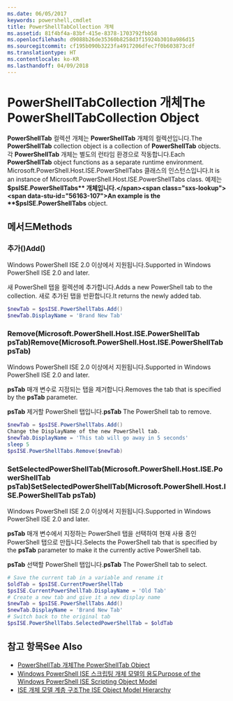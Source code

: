```yaml
---
ms.date: 06/05/2017
keywords: powershell,cmdlet
title: PowerShellTabCollection 개체
ms.assetid: 81f4bf4a-83bf-415e-8378-1703792fbb58
ms.openlocfilehash: d9088b26de35360b8258d3f15924b3010a986d15
ms.sourcegitcommit: cf195b090b3223fa4917206dfec7f0b603873cdf
ms.translationtype: HT
ms.contentlocale: ko-KR
ms.lasthandoff: 04/09/2018
---
```

# <a name="the-powershelltabcollection-object"></a><span data-ttu-id="56163-103">PowerShellTabCollection 개체</span><span class="sxs-lookup"><span data-stu-id="56163-103">The PowerShellTabCollection Object</span></span>

<span data-ttu-id="56163-104">**PowerShellTab** 컬렉션 개체는 **PowerShellTab** 개체의 컬렉션입니다.</span><span class="sxs-lookup"><span data-stu-id="56163-104">The **PowerShellTab** collection object is a collection of **PowerShellTab** objects.</span></span> <span data-ttu-id="56163-105">각 **PowerShellTab** 개체는 별도의 런타임 환경으로 작동합니다.</span><span class="sxs-lookup"><span data-stu-id="56163-105">Each **PowerShellTab** object functions as a separate runtime environment.</span></span> <span data-ttu-id="56163-106">Microsoft.PowerShell.Host.ISE.PowerShellTabs 클래스의 인스턴스입니다.</span><span class="sxs-lookup"><span data-stu-id="56163-106">It is an instance of Microsoft.PowerShell.Host.ISE.PowerShellTabs class.</span></span> <span data-ttu-id="56163-107">예제는 **$psISE.PowerShellTabs** 개체입니다.</span><span class="sxs-lookup"><span data-stu-id="56163-107">An example is the **$psISE.PowerShellTabs** object.</span></span>

## <a name="methods"></a><span data-ttu-id="56163-108">메서드</span><span class="sxs-lookup"><span data-stu-id="56163-108">Methods</span></span>

### <a name="add"></a><span data-ttu-id="56163-109">추가\(\)</span><span class="sxs-lookup"><span data-stu-id="56163-109">Add\(\)</span></span>

<span data-ttu-id="56163-110">Windows PowerShell ISE 2.0 이상에서 지원됩니다.</span><span class="sxs-lookup"><span data-stu-id="56163-110">Supported in Windows PowerShell ISE 2.0 and later.</span></span>

<span data-ttu-id="56163-111">새 PowerShell 탭을 컬렉션에 추가합니다.</span><span class="sxs-lookup"><span data-stu-id="56163-111">Adds a new PowerShell tab to the collection.</span></span> <span data-ttu-id="56163-112">새로 추가된 탭을 반환합니다.</span><span class="sxs-lookup"><span data-stu-id="56163-112">It returns the newly added tab.</span></span>

```powershell
$newTab = $psISE.PowerShellTabs.Add()
$newTab.DisplayName = 'Brand New Tab'
```

### <a name="removemicrosoftpowershellhostisepowershelltab-pstab"></a><span data-ttu-id="56163-113">Remove\(Microsoft.PowerShell.Host.ISE.PowerShellTab psTab\)</span><span class="sxs-lookup"><span data-stu-id="56163-113">Remove\(Microsoft.PowerShell.Host.ISE.PowerShellTab psTab\)</span></span>

<span data-ttu-id="56163-114">Windows PowerShell ISE 2.0 이상에서 지원됩니다.</span><span class="sxs-lookup"><span data-stu-id="56163-114">Supported in Windows PowerShell ISE 2.0 and later.</span></span>

<span data-ttu-id="56163-115">**psTab** 매개 변수로 지정되는 탭을 제거합니다.</span><span class="sxs-lookup"><span data-stu-id="56163-115">Removes the tab that is specified by the **psTab** parameter.</span></span>

<span data-ttu-id="56163-116">**psTab** 제거할 PowerShell 탭입니다.</span><span class="sxs-lookup"><span data-stu-id="56163-116">**psTab** The PowerShell tab to remove.</span></span>

```powershell
$newTab = $psISE.PowerShellTabs.Add()
Change the DisplayName of the new PowerShell tab.
$newTab.DisplayName = 'This tab will go away in 5 seconds'
sleep 5
$psISE.PowerShellTabs.Remove($newTab)
```

### <a name="setselectedpowershelltabmicrosoftpowershellhostisepowershelltab-pstab"></a><span data-ttu-id="56163-117">SetSelectedPowerShellTab\(Microsoft.PowerShell.Host.ISE.PowerShellTab psTab\)</span><span class="sxs-lookup"><span data-stu-id="56163-117">SetSelectedPowerShellTab\(Microsoft.PowerShell.Host.ISE.PowerShellTab psTab\)</span></span>

<span data-ttu-id="56163-118">Windows PowerShell ISE 2.0 이상에서 지원됩니다.</span><span class="sxs-lookup"><span data-stu-id="56163-118">Supported in Windows PowerShell ISE 2.0 and later.</span></span>

<span data-ttu-id="56163-119">**psTab** 매개 변수에서 지정하는 PowerShell 탭을 선택하여 현재 사용 중인 PowerShell 탭으로 만듭니다.</span><span class="sxs-lookup"><span data-stu-id="56163-119">Selects the PowerShell tab that is specified by the **psTab** parameter to make it the currently active PowerShell tab.</span></span>

<span data-ttu-id="56163-120">**psTab** 선택할 PowerShell 탭입니다.</span><span class="sxs-lookup"><span data-stu-id="56163-120">**psTab** The PowerShell tab to select.</span></span>

```powershell
# Save the current tab in a variable and rename it
$oldTab = $psISE.CurrentPowerShellTab
$psISE.CurrentPowerShellTab.DisplayName = 'Old Tab'
# Create a new tab and give it a new display name
$newTab = $psISE.PowerShellTabs.Add()
$newTab.DisplayName = 'Brand New Tab'
# Switch back to the original tab
$psISE.PowerShellTabs.SelectedPowerShellTab = $oldTab
```

## <a name="see-also"></a><span data-ttu-id="56163-121">참고 항목</span><span class="sxs-lookup"><span data-stu-id="56163-121">See Also</span></span>

- [<span data-ttu-id="56163-122">PowerShellTab 개체</span><span class="sxs-lookup"><span data-stu-id="56163-122">The PowerShellTab Object</span></span>](The-PowerShellTab-Object.md)
- [<span data-ttu-id="56163-123">Windows PowerShell ISE 스크립팅 개체 모델의 용도</span><span class="sxs-lookup"><span data-stu-id="56163-123">Purpose of the Windows PowerShell ISE Scripting Object Model</span></span>](Purpose-of-the-Windows-PowerShell-ISE-Scripting-Object-Model.md)
- [<span data-ttu-id="56163-124">ISE 개체 모델 계층 구조</span><span class="sxs-lookup"><span data-stu-id="56163-124">The ISE Object Model Hierarchy</span></span>](The-ISE-Object-Model-Hierarchy.md)